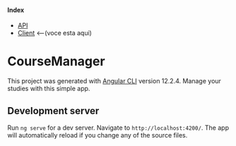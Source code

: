 #### Index

* [API](https://github.com/PedrosUsername/API-Gerenciamento-de-Pessoas/tree/course-manager)
* [Client](https://github.com/PedrosUsername/course-manager-f) <--(voce esta aqui)

# CourseManager

This project was generated with [Angular CLI](https://github.com/angular/angular-cli) version 12.2.4. Manage your studies with this simple app.

## Development server

Run `ng serve` for a dev server. Navigate to `http://localhost:4200/`. The app will automatically reload if you change any of the source files.
